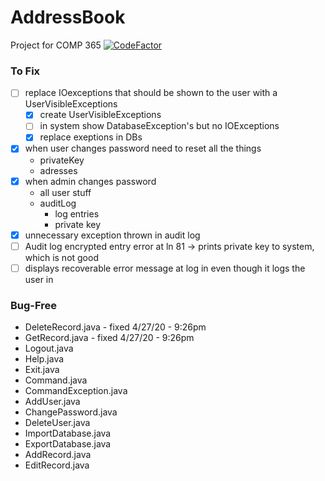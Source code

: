 # AddressBook
Project for COMP 365 [![CodeFactor](https://www.codefactor.io/repository/github/cadeo111/addressbook/badge)](https://www.codefactor.io/repository/github/cadeo111/addressbook)




### To Fix
- [ ] replace IOexceptions that should be shown to the user with a UserVisibleExceptions
   - [X] create UserVisibleExceptions
   - [ ] in system show DatabaseException's but no IOExceptions
   - [X] replace exeptions in DBs
- [X] when user changes password need to reset all the things
   - privateKey
   - adresses
- [X] when admin changes password
   - all user stuff
   - auditLog
      - log entries
      - private key
- [x] unnecessary exception thrown in audit log
-  [ ] Audit log encrypted entry error at ln 81 -> prints private key to system, which is not good
-  [ ] displays  recoverable error message at log in even though it logs the user in

### Bug-Free
- DeleteRecord.java  - fixed 4/27/20 - 9:26pm
- GetRecord.java - fixed 4/27/20 - 9:26pm
- Logout.java
- Help.java
- Exit.java
- Command.java
- CommandException.java
- AddUser.java
- ChangePassword.java
- DeleteUser.java
- ImportDatabase.java
- ExportDatabase.java
- AddRecord.java
- EditRecord.java
